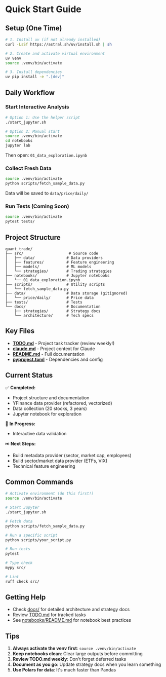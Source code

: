 # Quick Start Guide

## Setup (One Time)

```bash
# 1. Install uv (if not already installed)
curl -LsSf https://astral.sh/uv/install.sh | sh

# 2. Create and activate virtual environment
uv venv
source .venv/bin/activate

# 3. Install dependencies
uv pip install -e ".[dev]"
```

## Daily Workflow

### Start Interactive Analysis

```bash
# Option 1: Use the helper script
./start_jupyter.sh

# Option 2: Manual start
source .venv/bin/activate
cd notebooks
jupyter lab
```

Then open: `01_data_exploration.ipynb`

### Collect Fresh Data

```bash
source .venv/bin/activate
python scripts/fetch_sample_data.py
```

Data will be saved to `data/price/daily/`

### Run Tests (Coming Soon)

```bash
source .venv/bin/activate
pytest tests/
```

## Project Structure

```
quant_trade/
├── src/                    # Source code
│   ├── data/              # Data providers
│   ├── features/          # Feature engineering
│   ├── models/            # ML models
│   └── strategies/        # Trading strategies
├── notebooks/             # Jupyter notebooks
│   └── 01_data_exploration.ipynb
├── scripts/               # Utility scripts
│   └── fetch_sample_data.py
├── data/                  # Data storage (gitignored)
│   └── price/daily/       # Price data
├── tests/                 # Tests
└── docs/                  # Documentation
    ├── strategies/        # Strategy docs
    └── architecture/      # Tech specs
```

## Key Files

- **[TODO.md](TODO.md)** - Project task tracker (review weekly!)
- **[claude.md](claude.md)** - Project context for Claude
- **[README.md](README.md)** - Full documentation
- **[pyproject.toml](pyproject.toml)** - Dependencies and config

## Current Status

✅ **Completed:**
- Project structure and documentation
- YFinance data provider (refactored, vectorized)
- Data collection (20 stocks, 3 years)
- Jupyter notebook for exploration

🔄 **In Progress:**
- Interactive data validation

⏭️ **Next Steps:**
- Build metadata provider (sector, market cap, employees)
- Build sector/market data provider (ETFs, VIX)
- Technical feature engineering

## Common Commands

```bash
# Activate environment (do this first!)
source .venv/bin/activate

# Start Jupyter
./start_jupyter.sh

# Fetch data
python scripts/fetch_sample_data.py

# Run a specific script
python scripts/your_script.py

# Run tests
pytest

# Type check
mypy src/

# Lint
ruff check src/
```

## Getting Help

- Check [docs/](docs/) for detailed architecture and strategy docs
- Review [TODO.md](TODO.md) for tracked tasks
- See [notebooks/README.md](notebooks/README.md) for notebook best practices

## Tips

1. **Always activate the venv first**: `source .venv/bin/activate`
2. **Keep notebooks clean**: Clear large outputs before committing
3. **Review TODO.md weekly**: Don't forget deferred tasks
4. **Document as you go**: Update strategy docs when you learn something
5. **Use Polars for data**: It's much faster than Pandas
